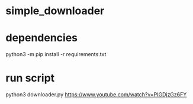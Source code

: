 # simple_downloader

# dependencies
python3 -m pip install -r requirements.txt

# run script
python3 downloader.py https://www.youtube.com/watch?v=PIGDjzGz6FY
